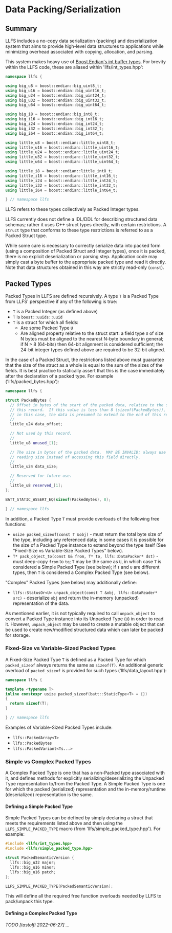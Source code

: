 # Data Packing/Serialization

## Summary

LLFS includes a no-copy data serialization (packing) and
deserialization system that aims to provide high-level data structures
to applications while minimizing overhead associated with copying,
allocation, and parsing.

This system makes heavy use
of
[Boost.Endian's int buffer types](https://www.boost.org/doc/libs/1_79_0/libs/endian/doc/html/endian.html#buffers).
For brevity within the LLFS code, these are aliased within
'llfs/int_types.hpp':

```c++
namespace llfs {

using big_u8 = boost::endian::big_uint8_t;
using big_u16 = boost::endian::big_uint16_t;
using big_u24 = boost::endian::big_uint24_t;
using big_u32 = boost::endian::big_uint32_t;
using big_u64 = boost::endian::big_uint64_t;

using big_i8 = boost::endian::big_int8_t;
using big_i16 = boost::endian::big_int16_t;
using big_i24 = boost::endian::big_int24_t;
using big_i32 = boost::endian::big_int32_t;
using big_i64 = boost::endian::big_int64_t;

using little_u8 = boost::endian::little_uint8_t;
using little_u16 = boost::endian::little_uint16_t;
using little_u24 = boost::endian::little_uint24_t;
using little_u32 = boost::endian::little_uint32_t;
using little_u64 = boost::endian::little_uint64_t;

using little_i8 = boost::endian::little_int8_t;
using little_i16 = boost::endian::little_int16_t;
using little_i24 = boost::endian::little_int24_t;
using little_i32 = boost::endian::little_int32_t;
using little_i64 = boost::endian::little_int64_t;

} // namespace llfs
```

LLFS refers to these types collectively as Packed Integer types.

LLFS currently does not define a IDL/DDL for describing structured
data schemas; rather it uses C++ struct types directly, with certain
restrictions.  A `struct` type that conforms to these type
restrictions is referred to as a Packed Struct type.

While some care is necessary to correctly serialize data into packed
form (using a composition of Packed Struct and Integer types), once it
is packed, there is no explicit deserialization or parsing step.
Application code may simply cast a byte buffer to the appropriate
packed type and read it directly.  Note that data structures obtained
in this way are strictly read-only (`const`).

## Packed Types

Packed Types in LLFS are defined recursively.  A type `T` is a Packed
Type from LLFS' perspective if any of the following is true:

- `T` is a Packed Integer (as defined above)
- `T` is `boost::uuids::uuid`
- `T` is a struct for which all fields:
  - Are some Packed Type `U`
  - Are aligned property relative to the struct start: a field type
    `U` of size N bytes must be aligned to the nearest N-byte boundary
    in general; if N > 8 (64-bits) then 64-bit alignment is considered
    sufficient; the 24-bit integer types defined above are required to
    be 32-bit aligned.
  
In the case of a Packed Struct, the restrictions listed above must
guarantee that the size of the struct as a whole is equal to the sum
of the sizes of the fields.  It is best practice to statically assert
that this is the case immediately after the declaration of a packed
type.  For example ('llfs/packed_bytes.hpp'):

```c++
namespace llfs {

struct PackedBytes {
  // Offset in bytes of the start of the packed data, relative to the start of
  // this record.  If this value is less than 8 (sizeof(PackedBytes)), then `data_size` is invalid;
  // in this case, the data is presumed to extend to the end of this record.
  //
  little_u24 data_offset;

  // Not used by this record.
  //
  little_u8 unused_[1];

  // The size in bytes of the packed data.  MAY BE INVALID; always use `PackedBytes::size()` when
  // reading size instead of accessing this field directly.
  //
  little_u24 data_size;

  // Reserved for future use.
  //
  little_u8 reserved_[1];
};

BATT_STATIC_ASSERT_EQ(sizeof(PackedBytes), 8);

} // namespace llfs
```

In addition, a Packed Type `T` must provide overloads of the following free functions:

* `usize packed_sizeof(const T &obj)` - must return the total byte
  size of the type, including any referenced data; in some cases it is
  possible for the size of a Packed Type instance to extend beyond the
  type itself (See "Fixed-Size vs Variable-Size Packed Types" below).
* `T* pack_object_to(const U& from, T* to, llfs::DataPacker* dst)` -
  must deep-copy `from` to `to`; `T` may be the same as `U`, in which
  case `T` is considered a Simple Packed Type (see below); if `T` and
  `U` are different types, then `T` is considered a Complex Packed
  Type (see below).
  
"Complex" Packed Types (see below) may additionally define:

* `llfs::StatusOr<U> unpack_object(const T &obj, llfs::DataReader* src)` -
  deserialize `obj` and return the in-memory (unpacked) representation of the data.
  
As mentioned earlier, it is not typically required to call
`unpack_object` to convert a Packed Type instance into its Unpacked
Type (`U`) in order to read it.  However, `unpack_object` may be used
to create a mutable object that can be used to create new/modified
structured data which can later be packed for storage.

### Fixed-Size vs Variable-Sized Packed Types

A Fixed-Size Packed Type `T` is defined as a Packed Type for which
`packed_sizeof` always returns the same as `sizeof(T)`.  An additional
generic overload of `packed_sizeof` is provided for such types
('llfs/data_layout.hpp'):

```c++
namespace llfs {

template <typename T>
inline constexpr usize packed_sizeof(batt::StaticType<T> = {})
{
  return sizeof(T);
}

} // namespace llfs
```

Examples of Variable-Sized Packed Types include:

- `llfs::PackedArray<T>`
- `llfs::PackedBytes`
- `llfs::PackedVariant<Ts...>`

### Simple vs Complex Packed Types

A Complex Packed Type is one that has a non-Packed type associated
with it, and defines methods for explicitly serializing/deserializing
the Unpacked Type representation to/from the Packed Type.  A Simple Packed
Type is one for which the packed (serialized) representation and the
in-memory/runtime (deserialized) representation is the same.

#### Defining a Simple Packed Type

Simple Packed Types can be defined by simply declaring a struct that
meets the requirements listed above and then using the
`LLFS_SIMPLE_PACKED_TYPE` macro (from 'llfs/simple_packed_type.hpp').  For example:

```c++
#include <llfs/int_types.hpp>
#include <llfs/simple_packed_type.hpp>

struct PackedSemanticVersion {
  llfs::big_u32 major;
  llfs::big_u16 minor;
  llfs::big_u16 patch;
};

LLFS_SIMPLE_PACKED_TYPE(PackedSemanticVersion);
```

This will define all the required free function overloads needed by
LLFS to pack/unpack this type.

#### Defining a Complex Packed Type

_TODO [tastolfi 2022-06-27] ..._
